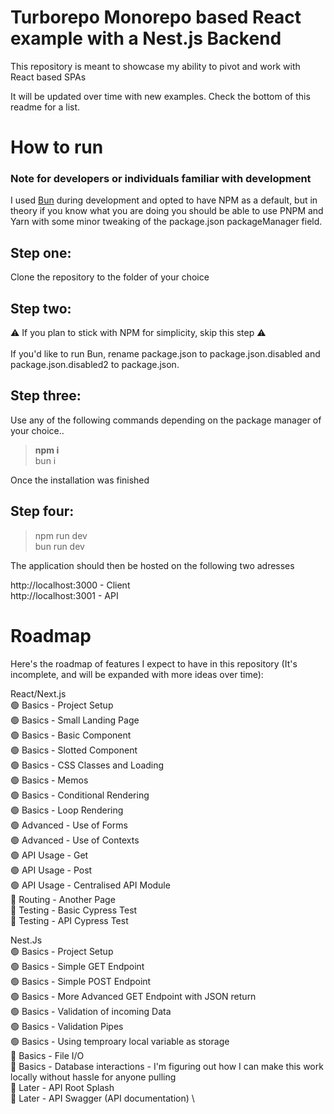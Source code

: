 # Turborepo Monorepo based React example with a Nest.js Backend

This repository is meant to showcase my ability to pivot and work with React based SPAs

It will be updated over time with new examples. Check the bottom of this readme for a list.

# How to run

### Note for developers or individuals familiar with development
I used [Bun](https://bun.sh) during development and opted to have NPM as a default, but in theory if you know what you are doing you should be able to use PNPM and Yarn with some minor tweaking of the package.json packageManager field.

## Step one:
Clone the repository to the folder of your choice

## Step two:
⚠ If you plan to stick with NPM for simplicity, skip this step ⚠\
\
If you'd like to run Bun, rename package.json to package.json.disabled and package.json.disabled2 to package.json.

## Step three:
Use any of the following commands depending on the package manager of your choice..
><b>npm i</b>\
bun i

Once the installation was finished

## Step four:
>npm run dev\
bun run dev

The application should then be hosted on the following two adresses

http://localhost:3000 - Client\
http://localhost:3001 - API

# Roadmap

Here's the roadmap of features I expect to have in this repository (It's incomplete, and will be expanded with more ideas over time):

React/Next.js \
🟢 Basics - Project Setup \
🟢 Basics - Small Landing Page \
🟢 Basics - Basic Component \
🟢 Basics - Slotted Component \
🟢 Basics - CSS Classes and Loading \
🟢 Basics - Memos \
🟢 Basics - Conditional Rendering \
🟢 Basics - Loop Rendering \
🟢 Advanced - Use of Forms \
🟢 Advanced - Use of Contexts \
🟢 API Usage - Get \
🟢 API Usage - Post \
🟢 API Usage - Centralised API Module \
🔴 Routing - Another Page \
🔴 Testing - Basic Cypress Test \
🔴 Testing - API Cypress Test

Nest.Js \
🟢 Basics - Project Setup \
🟢 Basics - Simple GET Endpoint \
🟢 Basics - Simple POST Endpoint \
🟢 Basics - More Advanced GET Endpoint with JSON return \
🟢 Basics - Validation of incoming Data \
🟢 Basics - Validation Pipes \
🟢 Basics - Using temproary local variable as storage \
🔴 Basics - File I/O \
🔴 Basics - Database interactions - I'm figuring out how I can make this work locally without hassle for anyone pulling\
🔴 Later - API Root Splash \
🔴 Later - API Swagger (API documentation) \